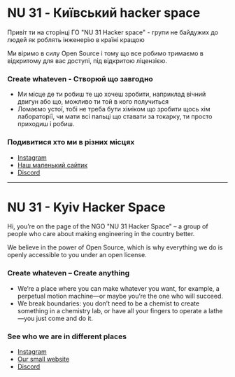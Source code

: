 # NU 31 - Київський hacker space

Привіт ти на сторінці ГО "NU 31 Hacker space" - групи не байдужих до людей як роблять інженерію в країні кращою

Ми віримо в силу Open Source і тому що все робимо тримаємо в відкритому для вас доступі, під відкритою ліцензією.

### Create whateven - Створюй що завгодно

- Ми місце де ти робиш те що хочеш зробити, наприклад вічний двигун або що, можливо ти той в кого получиться
- Ломаємо устої, тобі не треба бути хіміком що зробити щось хім лабораторії, чи мати всі пальці що ставати за токарку, ти просто приходиш і робиш.

### Подивитися хто ми в різних місцях

- [Instagram](https://www.instagram.com/nu31hackerspace/)
- [Наш маленький сайтик](https://nu31.space/)
- [Discord](https://discord.gg/kgTHaaHWyD)

---

# NU 31 - Kyiv Hacker Space

Hi, you’re on the page of the NGO "NU 31 Hacker Space" – a group of people who care about making engineering in the country better.

We believe in the power of Open Source, which is why everything we do is openly accessible to you under an open license.

### Create whateven – Create anything

* We’re a place where you can make whatever you want, for example, a perpetual motion machine—or maybe you’re the one who will succeed.
* We break boundaries: you don’t need to be a chemist to create something in a chemistry lab, or have all your fingers to operate a lathe—you just come and do it.

### See who we are in different places

* [Instagram](https://www.instagram.com/nu31hackerspace/)
* [Our small website](https://nu31.space/)
* [Discord](https://discord.gg/kgTHaaHWyD)

